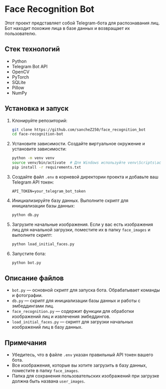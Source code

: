# Face Recognition Bot   
   
Этот проект представляет собой Telegram-бота для распознавания лиц. Бот находит похожие лица в базе данных и возвращает их пользователю.   
   
## Стек технологий   
   
- Python   
- Telegram Bot API   
- OpenCV   
- PyTorch   
- SQLite   
- Pillow   
- NumPy   
   
## Установка и запуск   
   
1. Клонируйте репозиторий:   
   
    ```bash   
    git clone https://github.com/sancheZ250/face_recognition_bot      
    cd face-recognition-bot   
    ```   
   
2. Установите зависимости. Создайте виртуальное окружение и установите зависимости:   
   
    ```bash   
    python -m venv venv   
    source venv/bin/activate  # Для Windows используйте venv\Scripts\activate   
    pip install -r requirements.txt   
    ```   

3. Создайте файл `.env` в корневой директории проекта и добавьте ваш Telegram API токен:   
   
    ```   
    API_TOKEN=your_telegram_bot_token   
    ```   

4. Инициализируйте базу данных. Выполните скрипт для инициализации базы данных:   
   
    ```bash   
    python db.py   
    ```   
   
5. Загрузите начальные изображения. Если у вас есть изображения лиц для начальной загрузки, поместите их в папку `face_images` и    выполните скрипт:   
   
    ```bash   
    python load_initial_faces.py   
    ```   
   
6. Запустите бота:   
   
    ```bash   
    python bot.py   
    ```   
   
## Описание файлов   
   
- `bot.py` — основной скрипт для запуска бота. Обрабатывает команды и фотографии.   
- `db.py` — скрипт для инициализации базы данных и работы с эмбеддингами лиц.   
- `face_recognition.py` — содержит функции для обработки изображений лиц и извлечения эмбеддингов.   
- `load_initial_faces.py` — скрипт для загрузки начальных изображений лиц в базу данных.   
   
## Примечания   
   
- Убедитесь, что в файле `.env` указан правильный API токен вашего бота.   
- Все изображения, которые вы хотите загрузить в базу данных, поместите в папку `face_images`.   
- Папка для сохранения пользовательских изображений при загрузке должна быть названа `user_images`.   
   
